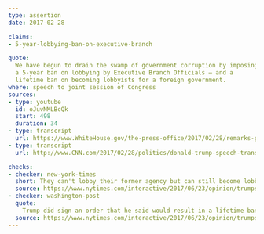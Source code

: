 ```yaml
---
type: assertion
date: 2017-02-28

claims:
- 5-year-lobbying-ban-on-executive-branch

quote:
  We have begun to drain the swamp of government corruption by imposing
  a 5-year ban on lobbying by Executive Branch Officials – and a
  lifetime ban on becoming lobbyists for a foreign government.
where: speech to joint session of Congress
sources:
- type: youtube
  id: oJuvNMLBcQk
  start: 498
  duration: 34
- type: transcript
  url: https://www.WhiteHouse.gov/the-press-office/2017/02/28/remarks-president-trump-joint-address-congress
- type: transcript
  url: http://www.CNN.com/2017/02/28/politics/donald-trump-speech-transcript-full-text/index.html

checks:
- checker: new-york-times
  short: They can't lobby their former agency but can still become lobbyists.
  source: https://www.nytimes.com/interactive/2017/06/23/opinion/trumps-lies.html
- checker: washington-post
  quote:
    Trump did sign an order that he said would result in a lifetime ban on administration officials lobbying for foreign governments. But his five-year ban on lobbying is less than advertised. Trump has originally promised to extend the ban to congressional officials, but he did not. Moreover, the five-year ban applies only to lobbying one’s former agency — not becoming a lobbyist. Moreover, Trump actually weakened some of the language from similar bans under Obama and George W. Bush, and reduced the level of transparency.
  source: https://www.nytimes.com/interactive/2017/06/23/opinion/trumps-lies.html
---
```

